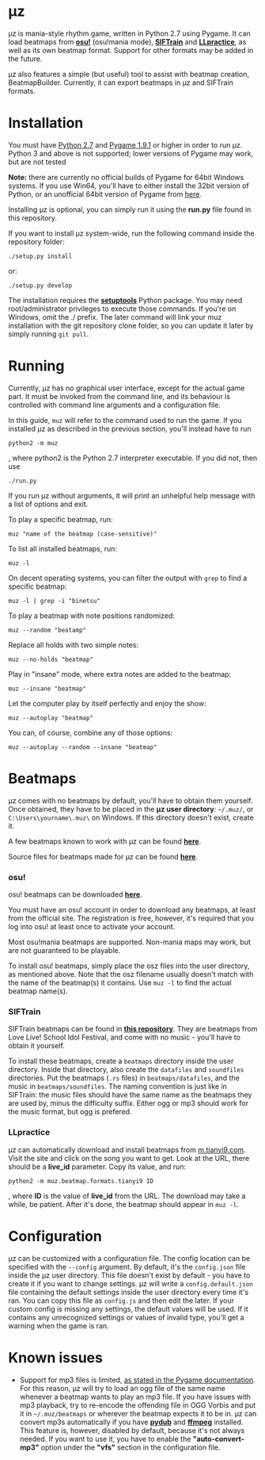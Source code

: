 # μz
μz is mania-style rhythm game, written in Python 2.7 using Pygame. It can load beatmaps from [**osu!**](https://osu.ppy.sh/) (osu!mania mode), [**SIFTrain**](https://github.com/kbz/SIFTrain) and [**LLpractice**](https://github.com/yjhatfdu/LLpractice), as well as its own beatmap format. Support for other formats may be added in the future.

μz also features a simple (but useful) tool to assist with beatmap creation, BeatmapBuilder. Currently, it can export beatmaps in μz and SIFTrain formats.

# Installation
You must have [Python 2.7](https://www.python.org/) and [Pygame 1.9.1](http://pygame.org/) or higher in order to run μz. Python 3 and above is not supported; lower versions of Pygame may work, but are not tested

**Note:** there are currently no official builds of Pygame for 64bit Windows systems. If you use Win64, you'll have to either install the 32bit version of Python, or an unofficial 64bit version of Pygame from [here](http://www.lfd.uci.edu/~gohlke/pythonlibs/).

Installing μz is optional, you can simply run it using the **run.py** file found in this repository.

If you want to install μz system-wide, run the following command inside the repository folder:
    
    ./setup.py install

or:

    ./setup.py develop
    
The installation requires the [**setuptools**](https://pypi.python.org/pypi/setuptools) Python package. You may need root/administrator privileges to execute those commands. If you're on Windows, omit the ./ prefix. The later command will link your muz installation with the git repository clone folder, so you can update it later by simply running ```git pull```.

# Running
Currently, μz has no graphical user interface, except for the actual game part. It must be invoked from the command line, and its behaviour is controlled with command line arguments and a configuration file.

In this guide, ```muz``` will refer to the command used to run the game. If you installed μz as described in the previous section, you'll instead have to run

    python2 -m muz

, where python2 is the Python 2.7 interpreter executable. If you did not, then use

    ./run.py

If you run μz without arguments, it will print an unhelpful help message with a list of options and exit.

To play a specific beatmap, run:

    muz "name of the beatmap (case-sensitive)"

To list all installed beatmaps, run:

    muz -l

On decent operating systems, you can filter the output with ```grep``` to find a specific beatmap:

    muz -l | grep -i "binetsu"

To play a beatmap with note positions randomized:

    muz --random "beatamp"

Replace all holds with two simple notes:

    muz --no-holds "beatmap"
    
Play in "insane" mode, where extra notes are added to the beatmap:

    muz --insane "beatmap"

Let the computer play by itself perfectly and enjoy the show:

    muz --autoplay "beatmap"
    
You can, of course, combine any of those options:

    muz --autoplay --random --insane "beatmap"

# Beatmaps
μz comes with no beatmaps by default, you'll have to obtain them yourself. Once obtained, they have to be placed in the **μz user directory**: ```~/.muz/```, or  ```C:\Users\yourname\.muz\``` on Windows. If this directory doesn't exist, create it.

A few beatmaps known to work with μz can be found [**here**](http://thebadasschoobs.org/static/muz/).

Source files for beatmaps made for μz can be found [**here**](https://github.com/nexAkari/muz-beatmaps).

### osu!
osu! beatmaps can be downloaded [**here**](https://osu.ppy.sh/p/beatmaplist).

You must have an osu! account in order to download any beatmaps, at least from the official site. The registration is free, however, it's required that you log into osu! at least once to activate your account.

Most osu!mania beatmaps are supported. Non-mania maps may work, but are not guaranteed to be playable.

To install osu! beatmaps, simply place the osz files into the user directory, as mentioned above. Note that the osz filename usually doesn't match with the name of the beatmap(s) it contains. Use ```muz -l``` to find the actual beatmap name(s).

### SIFTrain
SIFTrain beatmaps can be found in [**this repository**](https://github.com/kbz/beatmap-repo). They are beatmaps from Love Live! School Idol Festival, and come with no music - you'll have to obtain it yourself.

To install these beatmaps, create a ```beatmaps``` directory inside the user directory. Inside that directory, also create the ```datafiles``` and ```soundfiles``` directories. Put the beatmaps (```.rs``` files) in ```beatmaps/datafiles```, and the music in ```beatmaps/soundfiles```. The naming convention is just like in SIFTrain: the music files should have the same name as the beatmaps they are used by, minus the difficulty suffix. Either ogg or mp3 should work for the music format, but ogg is prefered.

### LLpractice
μz can automatically download and install beatmaps from [m.tianyi9.com](https://m.tianyi9.com/#/index). Visit the site and click on the song you want to get. Look at the URL, there should be a **live_id** parameter. Copy its value, and run:

    python2 -m muz.beatmap.formats.tianyi9 ID

, where **ID** is the value of **live_id** from the URL. The download may take a while, be patient. After it's done, the beatmap should appear in ```muz -l```.

# Configuration
μz can be customized with a configuration file. The config location can be specified with the ```--config``` argument. By default, it's the ```config.json``` file inside the μz user directory. This file doesn't exist by default - you have to create it if you want to change settings. μz will write a ```config.default.json``` file containing the default settings inside the user directory every time it's ran. You can copy this file as ```config.js``` and then edit the later. If your custom config is missing any settings, the default values will be used. If it contains any unrecognized settings or values of invalid type, you'll get a warning when the game is ran.

# Known issues
 * Support for mp3 files is limited, [as stated in the Pygame documentation](https://www.pygame.org/docs/ref/music.html). For this reason, μz will try to load an ogg file of the same name whenever a beatmap wants to play an mp3 file. If you have issues with mp3 playback, try to re-encode the offending file in OGG Vorbis and put it in ```~/.muz/beatmaps``` or wherever the beatmap expects it to be in. μz can convert mp3s automatically if you have [**pydub**](http://pydub.com/) and [**ffmpeg**](https://www.ffmpeg.org/) installed. This feature is, however, disabled by default, because it's not always needed. If you want to use it, you have to enable the **"auto-convert-mp3"** option under the **"vfs"** section in the configuration file.
